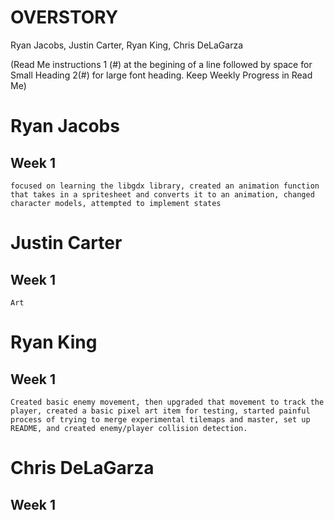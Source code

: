# OVERSTORY
Ryan Jacobs, Justin Carter, Ryan King, Chris DeLaGarza

(Read Me instructions 1 (#) at the begining of a line followed by space for Small Heading 2(#) for large font heading. Keep Weekly Progress in Read Me)

# Ryan Jacobs
## Week 1
    focused on learning the libgdx library, created an animation function that takes in a spritesheet and converts it to an animation, changed character models, attempted to implement states

# Justin Carter
## Week 1
    Art

# Ryan King
## Week 1
    Created basic enemy movement, then upgraded that movement to track the player, created a basic pixel art item for testing, started painful process of trying to merge experimental tilemaps and master, set up README, and created enemy/player collision detection. 

# Chris DeLaGarza
## Week 1
    
